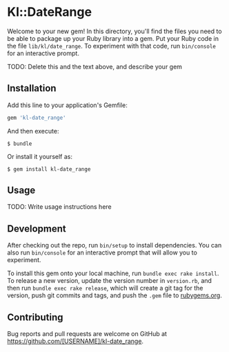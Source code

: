 # Kl::DateRange

Welcome to your new gem! In this directory, you'll find the files you need to be able to package up your Ruby library into a gem. Put your Ruby code in the file `lib/kl/date_range`. To experiment with that code, run `bin/console` for an interactive prompt.

TODO: Delete this and the text above, and describe your gem

## Installation

Add this line to your application's Gemfile:

```ruby
gem 'kl-date_range'
```

And then execute:

    $ bundle

Or install it yourself as:

    $ gem install kl-date_range

## Usage

TODO: Write usage instructions here

## Development

After checking out the repo, run `bin/setup` to install dependencies. You can also run `bin/console` for an interactive prompt that will allow you to experiment.

To install this gem onto your local machine, run `bundle exec rake install`. To release a new version, update the version number in `version.rb`, and then run `bundle exec rake release`, which will create a git tag for the version, push git commits and tags, and push the `.gem` file to [rubygems.org](https://rubygems.org).

## Contributing

Bug reports and pull requests are welcome on GitHub at https://github.com/[USERNAME]/kl-date_range.

